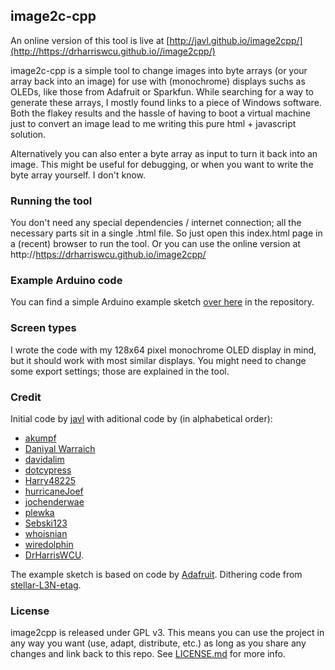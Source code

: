 ## image2c-cpp

An online version of this tool is live at [http://javl.github.io/image2cpp/](http://https://drharriswcu.github.io//image2cpp/)


image2c-cpp is a simple tool to change images into byte arrays (or your array back into an image) for use with (monochrome) displays suchs as OLEDs, like those from Adafruit or Sparkfun. While searching for a way to generate these arrays, I mostly found links to a piece of Windows software. Both the flakey results and the hassle of having to boot a virtual machine just to convert an image lead to me writing this pure html + javascript solution.

Alternatively you can also enter a byte array as input to turn it back into an image. This might be useful for debugging, or when you want to write the byte array yourself. I don't know.



### Running the tool
You don't need any special dependencies / internet connection; all the necessary parts sit in a single .html file. So just open this index.html page in a (recent) browser to run the tool.
Or you can use the online version at http://https://drharriswcu.github.io/image2cpp/

### Example Arduino code
You can find a simple Arduino example sketch [over here](https://github.com/DrHarrisWCU/image2cpp/blob/main/Arduino_oled_example.ino) in the repository.

### Screen types
I wrote the code with my 128x64 pixel monochrome OLED display in mind, but it should work with most similar displays. You might need to change some export settings; those are explained in the tool.

### Credit
Initial code by [javl](https://github.com/javl) with aditional code by (in alphabetical order):
* [akumpf](https://github.com/akumpf)
* [Daniyal Warraich](https://github.com/daniyalw)
* [davidalim](https://github.com/davidalim)
* [dotcypress](https://github.com/dotcypress)
* [Harry48225](https://github.com/harry48225)
* [hurricaneJoef](https://github.com/hurricaneJoef)
* [jochenderwae](https://github.com/jochenderwae)
* [plewka](https://github.com/plewka)
* [Sebski123](https://github.com/Sebski123)
* [whoisnian](https://github.com/whoisnian)
* [wiredolphin](https://github.com/wiredolphin)
* [DrHarrisWCU](https://github.com/DrHarrisWCU).

The example sketch is based on code by [Adafruit](https://github.com/adafruit). Dithering code from [stellar-L3N-etag](https://github.com/reece15/stellar-L3N-etag).

### License
image2cpp is released under GPL v3. This means you can use the project in any way you want (use, adapt, distribute, etc.) as long as you share any changes and link back to this repo. See [LICENSE.md](https://github.com/javl/image2cpp/blob/master/LICENSE.md) for more info.
